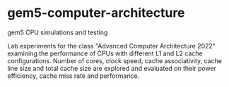 # gem5-computer-architecture
gem5 CPU simulations and testing 


Lab experiments for the class "Advanced Computer Architecture 2022" examining the performance of CPUs with different L1 and L2 cache configurations. Number of cores, clock speed, cache associativity, cache line size and total cache size are explored and evaluated on their power efficiency, cache miss rate and performance.
